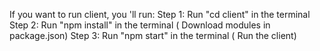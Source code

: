 If you want to run client, you 'll run:
Step 1: Run "cd client" in the terminal
Step 2: Run "npm install" in the terminal
       ( Download modules in package.json)
Step 3: Run "npm start" in the terminal
       ( Run the client)